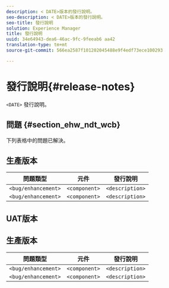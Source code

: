 ```yaml
---
description: < DATE>版本的發行說明。
seo-description: < DATE>版本的發行說明。
seo-title: 發行說明
solution: Experience Manager
title: 發行說明
uuid: 34e64943-dea6-46ac-9fc-9feeab6 aa42
translation-type: tm+mt
source-git-commit: 566ea2587f101202045488e9f4edf73ece100293

---
```



# 發行說明{#release-notes}

`<DATE>` 發行說明。

<!--- remove the carets and the quotes and fill in with actual values--->

## 問題 {#section_ehw_ndt_wcb}

下列表格中的問題已解決。

## 生產版本

| **問題類型** | **元件** | **發行說明** |
|---|---|---|
| `<bug/enhancement>` | `<component>` | `<description>` |
| `<bug/enhancement>` | `<component>` | `<description>` |


## UAT版本

## 生產版本

| **問題類型** | **元件** | **發行說明** |
|---|---|---|
| `<bug/enhancement>` | `<component>` | `<description>` |
| `<bug/enhancement>` | `<component>` | `<description>` |
